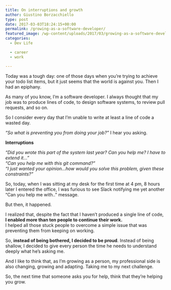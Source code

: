 ```yaml
---
title: On interruptions and growth
author: Giustino Borzacchiello
type: post
date: 2017-03-03T18:24:15+00:00
permalink: /growing-as-a-software-developer/
featured_image: /wp-content/uploads/2017/03/growing-as-a-software-developer-1200x800.jpg
categories:
  - Dev Life

  - career
  - work

---
```

Today was a tough day: one of those days when you&#8217;re trying to achieve your todo list items, but it just seems that the world is against you. Then I had an epiphany.

As many of you know, I&#8217;m a software developer. I always thought that my job was to produce lines of code, to design software systems, to review pull requests, and so on.

So I consider every day that I&#8217;m unable to write at least a line of code a wasted day.

_&#8220;So what is preventing you from doing your job?&#8221;_ I hear you asking.

**Interruptions**

_&#8220;Did you wrote this part of the system last year? Can you help me? I have to extend it&#8230;&#8221;_  
_&#8220;Can you help me with this git command?&#8221;_  
_&#8220;I just wanted your opinion&#8230;how would you solve this problem, given these constraints?&#8221;_

So, today, when I was sitting at my desk for the first time at 4 pm, 8 hours later I entered the office, I was furious to see Slack notifying me yet another &#8220;Can you help me with..&#8221; message.

But then, it happened.

I realized that, despite the fact that I haven&#8217;t produced a single line of code, **I enabled more than ten people to continue their work.**  
I helped all those stuck people to overcome a simple issue that was preventing them from keeping on working.

So, **instead of being bothered, I decided to be proud**. Instead of being shallow, I decided to give every person the time he needs to understand deeply what he&#8217;s asking me.

And I like to think that, as I&#8217;m growing as a person, my professional side is also changing, growing and adapting. Taking me to my next challenge.

So, the next time that someone asks you for help, think that they&#8217;re helping you grow.